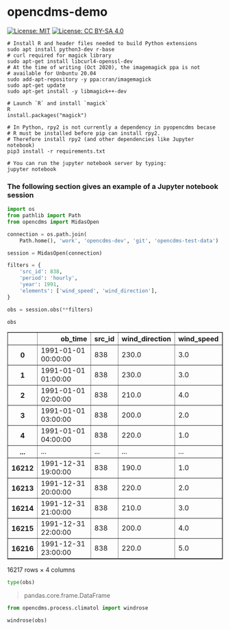 # opencdms-demo
[![License: MIT](https://img.shields.io/badge/License-MIT-yellow.svg)](https://opensource.org/licenses/MIT) [![License: CC BY-SA 4.0](https://img.shields.io/badge/License-CC%20BY--SA%204.0-lightgrey.svg)](https://creativecommons.org/licenses/by-sa/4.0/)

```
# Install R and header files needed to build Python extensions
sudo apt install python3-dev r-base
# curl required for magick library
sudo apt-get install libcurl4-openssl-dev
# At the time of writing (Oct 2020), the imagemagick ppa is not
# available for Unbuntu 20.04
sudo add-apt-repository -y ppa:cran/imagemagick
sudo apt-get update
sudo apt-get install -y libmagick++-dev

# Launch `R` and install `magick`
R
install.packages("magick")

# In Python, rpy2 is not currently a dependency in pyopencdms becase
# R must be installed before pip can install rpy2.
# Therefore install rpy2 (and other dependencies like Jupyter notebook)
pip3 install -r requirements.txt

# You can run the jupyter notebook server by typing:
jupyter notebook

```

### The following section gives an example of a Jupyter notebook session

```python
import os
from pathlib import Path
from opencdms import MidasOpen
```

```python
connection = os.path.join(
    Path.home(), 'work', 'opencdms-dev', 'git', 'opencdms-test-data')
```

```python
session = MidasOpen(connection)
```

```python
filters = {
    'src_id': 838,
    'period': 'hourly',
    'year': 1991,
    'elements': ['wind_speed', 'wind_direction'],
}
```

```python
obs = session.obs(**filters)
```

```python
obs

```

<div>

<table border="1" class="dataframe">
  <thead>
    <tr style="text-align: right;">
      <th></th>
      <th>ob_time</th>
      <th>src_id</th>
      <th>wind_direction</th>
      <th>wind_speed</th>
    </tr>
  </thead>
  <tbody>
    <tr>
      <th>0</th>
      <td>1991-01-01 00:00:00</td>
      <td>838</td>
      <td>230.0</td>
      <td>3.0</td>
    </tr>
    <tr>
      <th>1</th>
      <td>1991-01-01 01:00:00</td>
      <td>838</td>
      <td>230.0</td>
      <td>3.0</td>
    </tr>
    <tr>
      <th>2</th>
      <td>1991-01-01 02:00:00</td>
      <td>838</td>
      <td>210.0</td>
      <td>4.0</td>
    </tr>
    <tr>
      <th>3</th>
      <td>1991-01-01 03:00:00</td>
      <td>838</td>
      <td>200.0</td>
      <td>2.0</td>
    </tr>
    <tr>
      <th>4</th>
      <td>1991-01-01 04:00:00</td>
      <td>838</td>
      <td>220.0</td>
      <td>1.0</td>
    </tr>
    <tr>
      <th>...</th>
      <td>...</td>
      <td>...</td>
      <td>...</td>
      <td>...</td>
    </tr>
    <tr>
      <th>16212</th>
      <td>1991-12-31 19:00:00</td>
      <td>838</td>
      <td>190.0</td>
      <td>1.0</td>
    </tr>
    <tr>
      <th>16213</th>
      <td>1991-12-31 20:00:00</td>
      <td>838</td>
      <td>220.0</td>
      <td>2.0</td>
    </tr>
    <tr>
      <th>16214</th>
      <td>1991-12-31 21:00:00</td>
      <td>838</td>
      <td>210.0</td>
      <td>3.0</td>
    </tr>
    <tr>
      <th>16215</th>
      <td>1991-12-31 22:00:00</td>
      <td>838</td>
      <td>200.0</td>
      <td>4.0</td>
    </tr>
    <tr>
      <th>16216</th>
      <td>1991-12-31 23:00:00</td>
      <td>838</td>
      <td>220.0</td>
      <td>5.0</td>
    </tr>
  </tbody>
</table>
<p>16217 rows × 4 columns</p>
</div>

```python
type(obs)

```
>    pandas.core.frame.DataFrame

```python
from opencdms.process.climatol import windrose
```

```python
windrose(obs)
```
